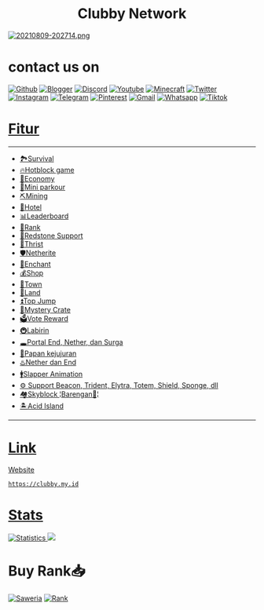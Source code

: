 # <center>Clubby Network</center>
[![20210809-202714.png](https://i.postimg.cc/nr0BVVqj/20210809-202714.png)](https://postimg.cc/vxxc3sqb)

# contact us on
[![Github](https://img.shields.io/badge/GitHub-100000?style=for-the-badge&logo=github&logoColor=white
)](https://github.com/ItzClubbyKunz) [![Blogger](https://img.shields.io/badge/Blogger-FF5722?style=for-the-badge&logo=blogger&logoColor=white
)](https://bit.ly/ClubMinecraft) [![Discord](https://img.shields.io/badge/Discord-7289D9?style=for-the-badge&logo=discord&logoColor=white
)](https://discord.com/invite/v58xB2unpE) [![Youtube](https://img.shields.io/badge/Youtube-FF0000?style=for-the-badge&logo=youtube&logoColor=white
)](https://youtube.com/c/AbigailNSyalom) [![Minecraft](https://img.shields.io/badge/Xbox-55c94b?style=for-the-badge&logo=xbox&logoColor=white
)](https://account.xbox.com/en-us/Profile?xr=mebarnav&rtc=1&refresh=1) [![Twitter](https://img.shields.io/badge/Twitter-87ceeb?style=for-the-badge&logo=twitter&logoColor=white
)](https://mobile.twitter.com/ClubbyItz) [![Instagram](https://img.shields.io/badge/Instagram-E4405F?style=for-the-badge&logo=instagram&logoColor=white
)](https://www.instagram.com/invites/contact/?i=puqlnm67lgmu&utm_content=lhi40ch) [![Telegram](https://img.shields.io/badge/Telegram-lightblue?style=for-the-badge&logo=telegram&logoColor=white
)](https://t.me/ClubbyNetwork) [![Pinterest](https://img.shields.io/badge/Pinterest-610400?style=for-the-badge&logo=pinterest&logoColor=white
)](https://www.pinterest.com/clubbynetwork) [![Gmail](https://img.shields.io/badge/Gmail-D14836?style=for-the-badge&logo=gmail&logoColor=white
)](mailto:clubbynetwork@gmail.com) [![Whatsapp](https://img.shields.io/badge/Whatsapp-20C65A?style=for-the-badge&logo=whatsapp&logoColor=white
)](https://chat.whatsapp.com/HTABAHwVRajIfIE8zZZfcz) [![Tiktok](https://img.shields.io/badge/TikTok-010101?style=for-the-badge&logo=tiktok&logoColor=EE1D52
)](https://www.tiktok.com/@clubby_network) <a href="https://clubby.my.id" img src="https://i.postimg.cc/659bcP13/20211011-103154.jpg">

# Fitur
____________
- 🏞️Survival
- 🔥Hotblock game
- 💸Economy
- 🚩Mini parkour
- ⛏️Mining
- 🏨Hotel
- 📊Leaderboard
- 🔩Rank
- 🔌Redstone Support
- 🌊Thrist
- 🛡️Netherite
- 🔮Enchant
- 💰Shop
- 🏫Town
- 🚧Land
- ⏫Top Jump
- 🎁Mystery Crate
- 🗳️Vote Reward
- 🚇Labirin
- 🕳️Portal End, Nether, dan Surga
- 📑Papan kejujuran
- ♨️Nether dan End
- 🚹Slapper Animation
- ⚙️ Support Beacon, Trident, Elytra, Totem, Shield, Sponge, dll
- 🏘️Skyblock
¦Barengan👥¦
- 🏝️Acid Island
____________

# Link
Website
```
https://clubby.my.id
```

# Stats
![Statistics](https://github-readme-stats.vercel.app//api?username=meowcraftg&show_icons=true&count_private=true&hide_title=true&bg_color=100,0e1e45,000000&title_color=6c8fd9&text_color=68f5fc)
<a href="https://minecraftpocket-servers.com/server/112632/"><img src="https://minecraftpocket-servers.com/server/112632/banners/leaderboard-6.png" border="0"></a>

# Buy Rank📥
[![Saweria](https://img.shields.io/badge/DONATE-SAWERIA-green?style=for-the-badge)](https://saweria.co/ItzClubbyKunz)
[![Rank](https://img.shields.io/badge/SOON-BUY_ME_A_COFFE-green?style=for-the-badge)](https://saweria.co/ItzClubbyKunz)
